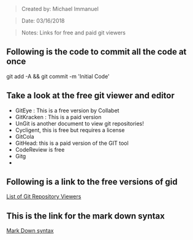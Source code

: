 >Created by: Michael Immanuel

>Date: 03/16/2018

>Notes:  Links for free and paid git viewers
 



## Following is the code to commit all the code at once
git add -A && git commit -m 'Initial Code'

## Take a look at the free git viewer and editor 

* GitEye : This is a free version by Collabet
* GitKracken : This is a paid version
* UnGit is another  document to view git repositories!
* Cycligent, this is free but requires a license
* GitCola 
* GitHead: this is a paid version of the GIT tool
* CodeReview is free
* Gitg
* 


## Following is a link to the free versions of gid
[List of Git Repository Viewers](http://bit.ly/2FLMIAV)

## This is the link for the mark down syntax 
[Mark Down syntax](http://bit.ly/2HDOiW0)




